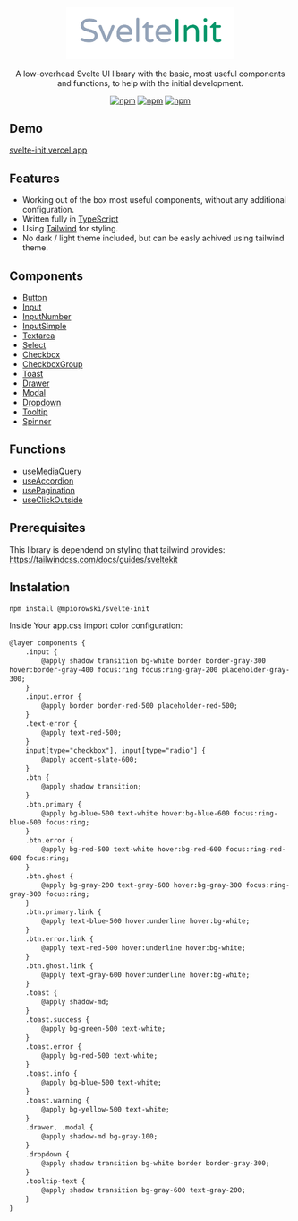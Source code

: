 <p align="center">
  <a href="https://github.com/mpiorowski/svelte-init/#readme" target="_blank">
    <img width="300" src="./static/logo.png" alt="SvelteInit">
  </a>
</p>

<p align="center">
  A low-overhead Svelte UI library with the basic, most useful components and functions, to help with the initial development.
</p>

<div align="center">

[![npm](https://img.shields.io/github/license/mpiorowski/svelte-init)](https://github.com/mpiorowski/svelte-init/blob/main/LICENSE)
[![npm](https://img.shields.io/npm/v/@mpiorowski/svelte-init)](https://www.npmjs.com/package/@mpiorowski/svelte-init)
[![npm](https://img.shields.io/bundlephobia/min/@mpiorowski/svelte-init)](https://www.npmjs.com/package/@mpiorowski/svelte-init)

</div>

## Demo

[svelte-init.vercel.app](https://svelte-init.vercel.app)

## Features

-   Working out of the box most useful components, without any additional configuration.
-   Written fully in [TypeScript](https://typescriptlang.org/)
-   Using [Tailwind](https://tailwindcss.com) for styling.
-   No dark / light theme included, but can be easly achived using tailwind theme.

## Components

-   [Button](https://github.com/mpiorowski/svelte-init/blob/main/docs/BUTTOM.md)
-   [Input](https://github.com/mpiorowski/svelte-init/blob/main/docs/INPUT.md)
-   [InputNumber](https://github.com/mpiorowski/svelte-init/blob/main/docs/INPUT-NUMBER.md)
-   [InputSimple](https://github.com/mpiorowski/svelte-init/blob/main/docs/INPUT-SIMPLE.md)
-   [Textarea](https://github.com/mpiorowski/svelte-init/blob/main/docs/TEXTAREA.md)
-   [Select](https://github.com/mpiorowski/svelte-init/blob/main/docs/SELECT.md)
-   [Checkbox](https://github.com/mpiorowski/svelte-init/blob/main/docs/CHECKBOX.md)
-   [CheckboxGroup](https://github.com/mpiorowski/svelte-init/blob/main/docs/CHECKBOX-GROUP.md)
-   [Toast](https://github.com/mpiorowski/svelte-init/blob/main/docs/TOAST.md)
-   [Drawer](https://github.com/mpiorowski/svelte-init/blob/main/docs/DRAWER.md)
-   [Modal](https://github.com/mpiorowski/svelte-init/blob/main/docs/MODAL.md)
-   [Dropdown](https://github.com/mpiorowski/svelte-init/blob/main/docs/DROPDOWN.md)
-   [Tooltip](https://github.com/mpiorowski/svelte-init/blob/main/docs/TOOLTIP.md)
-   [Spinner](https://github.com/mpiorowski/svelte-init/blob/main/docs/SPINNER.md)

## Functions

-   [useMediaQuery](https://github.com/mpiorowski/svelte-init/blob/main/docs/FUNCTIONS.md#useMediaQuery)
-   [useAccordion](https://github.com/mpiorowski/svelte-init/blob/main/docs/FUNCTIONS.md#useAccordion)
-   [usePagination](https://github.com/mpiorowski/svelte-init/blob/main/docs/FUNCTIONS.md#usePagination)
-   [useClickOutside](https://github.com/mpiorowski/svelte-init/blob/main/docs/FUNCTIONS.md#useClickOutside)


## Prerequisites

This library is dependend on styling that tailwind provides:
https://tailwindcss.com/docs/guides/sveltekit

## Instalation

```
npm install @mpiorowski/svelte-init
```
Inside Your app.css import color configuration:
```
@layer components {
    .input {
        @apply shadow transition bg-white border border-gray-300 hover:border-gray-400 focus:ring focus:ring-gray-200 placeholder-gray-300;
    }
    .input.error {
        @apply border border-red-500 placeholder-red-500;
    }
    .text-error {
        @apply text-red-500;
    }
    input[type="checkbox"], input[type="radio"] {
        @apply accent-slate-600;
    }
    .btn {
        @apply shadow transition;
    }
    .btn.primary {
        @apply bg-blue-500 text-white hover:bg-blue-600 focus:ring-blue-600 focus:ring;
    }
    .btn.error {
        @apply bg-red-500 text-white hover:bg-red-600 focus:ring-red-600 focus:ring;
    }
    .btn.ghost {
        @apply bg-gray-200 text-gray-600 hover:bg-gray-300 focus:ring-gray-300 focus:ring;
    }
    .btn.primary.link {
        @apply text-blue-500 hover:underline hover:bg-white;
    }
    .btn.error.link {
        @apply text-red-500 hover:underline hover:bg-white;
    }
    .btn.ghost.link {
        @apply text-gray-600 hover:underline hover:bg-white;
    }
    .toast {
        @apply shadow-md;
    }
    .toast.success {
        @apply bg-green-500 text-white;
    }
    .toast.error {
        @apply bg-red-500 text-white;
    }
    .toast.info {
        @apply bg-blue-500 text-white;
    }
    .toast.warning {
        @apply bg-yellow-500 text-white;
    }
    .drawer, .modal {
        @apply shadow-md bg-gray-100;
    }
    .dropdown {
        @apply shadow transition bg-white border border-gray-300;
    }
    .tooltip-text {
        @apply shadow transition bg-gray-600 text-gray-200;
    }
}
```
